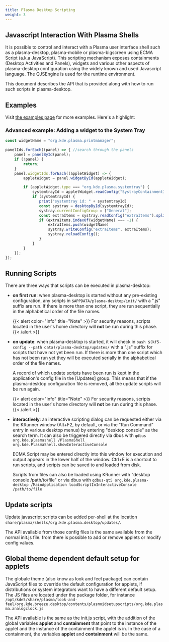 ```yaml
---
title: Plasma Desktop Scripting
weight: 3
---
```


## Javascript Interaction With Plasma Shells

It is possible to control and interact with a Plasma user interface shell such
as a plasma-desktop, plasma-mobile or plasma-bigscreen using ECMA Script (a.k.a
JavaScript). This scripting mechanism exposes containments (Desktop Activities and
Panels), widgets and various other aspects of plasma-desktop configuration using
the widely known and used Javascript language. The QJSEngine is used for the
runtime environment.

This document describes the API that is provided along with how to run such scripts
in plasma-desktop.

## Examples

Visit [the examples page](examples) for more examples. Here's a highlight:

### Advanced example: Adding a widget to the System Tray

```js
const widgetName = "org.kde.plasma.printmanager";

panelIds.forEach((panel) => { //search through the panels
    panel = panelById(panel);
    if (!panel) {
        return;
    }
    panel.widgetIds.forEach((appletWidget) => {
        appletWidget = panel.widgetById(appletWidget);

        if (appletWidget.type === "org.kde.plasma.systemtray") {
            systemtrayId = appletWidget.readConfig("SystrayContainmentId");
            if (systemtrayId) {
               print("systemtray id: " + systemtrayId)
               const systray = desktopById(systemtrayId);
               systray.currentConfigGroup = ["General"];
               const extraItems = systray.readConfig("extraItems").split(",");
               if (extraItems.indexOf(widgetName) === -1) {
                   extraItems.push(widgetName)
                   systray.writeConfig("extraItems", extraItems);
                   systray.reloadConfig();
               }
            }
        }
    });
});
```

## Running Scripts

There are three ways that scripts can be executed in plasma-desktop:

- **on first run**: when plasma-desktop is started without any
  pre-existing configuration, any scripts in
  `$APPDATA/plasma-desktop/init/` with a ".js" suffix are run. If there
  is more than one script, they are run sequentially in the
  alphabetical order of the file names.

  {{< alert color="info" title="Note" >}}
  For security reasons, scripts located in the user's home directory will **not** be run during this phase.
  {{< /alert >}}

- **on update**: when plasma-desktop is started, it will check in `` bash $(kf5-config --path data)/plasma-desktop/updates/ ``
  with a ".js" suffix for scripts that have not yet been run. If there is
  more than one script which has not been run yet they will be executed
  serially in the alphabetical order of the file names.

  A record of which update scripts have been run is kept in the
  application's config file in the [Updates] group. This means that if the
  plasma-desktop configuration file is removed, all the update scripts
  will be run again.

  {{< alert color="info" title="Note" >}}
  For security reasons, scripts located in the user's home directory will **not** be run during this phase.
  {{< /alert >}}

- **interactively**: an interactive scripting dialog can be requested
  either via the KRunner window (Alt+F2, by default, or via the "Run
  Command" entry in various desktop menus) by entering "desktop
  console" as the search term. It can also be triggered directly via
  dbus with `qdbus org.kde.plasmashell /PlasmaShell org.kde.PlasmaShell.showInteractiveConsole`

  ECMA Script may be entered directly into this window for execution
  and output appears in the lower half of the window. Ctrl+E is a
  shortcut to run scripts, and scripts can be saved to and loaded from
  disk.

  Scripts from files can also be loaded using KRunner with "desktop
  console /path/to/file" or via dbus with `qdbus-qt5 org.kde.plasma-desktop /MainApplication loadScriptInInteractiveConsole /path/to/file`

## Update scripts

Update javascript scripts can be added per-shell at the location
`share/plasma/shells/org.kde.plasma.desktop/updates/`.

The API available from those config files is the same available from the
normal init.js file. from there is possible to add or remove applets or
modify config values.

## Global theme dependent default setup for applets

The globale theme (also know as look and feel package) can contain JavaScript
files to override the default configuration for applets, if distributions or system
integrators want to have a different default setup. The JS files are
located under the  package folder, for instance
`/opt/kde5/share/plasma/look-and-feel/org.kde.breeze.desktop/contents/plasmoidsetupscripts/org.kde.plasma.analogclock.js`

The API available is the same as the init.js script, with the addition
of the global variables **applet** and **containment** that point to the
instance of the applet and the instance of the containment the applet is
in. In the case of a containment, the variables **applet** and
**containment** will be the same.
